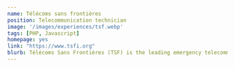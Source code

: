 ```yaml
---
name: Télécoms sans frontières
position: Telecommunication technician 
image: '/images/experiences/tsf.webp'
tags: [PHP, Javascript]
homepage: yes
link: "https://www.tsfi.org"
blurb: Télécoms Sans Frontières (TSF) is the leading emergency telecommunications NGO. During humanitarian crises, TSF enables affected individuals to reconnect with their loved ones. The organization also sets up emergency communication centers to assist local and international humanitarian actors.
---
```

